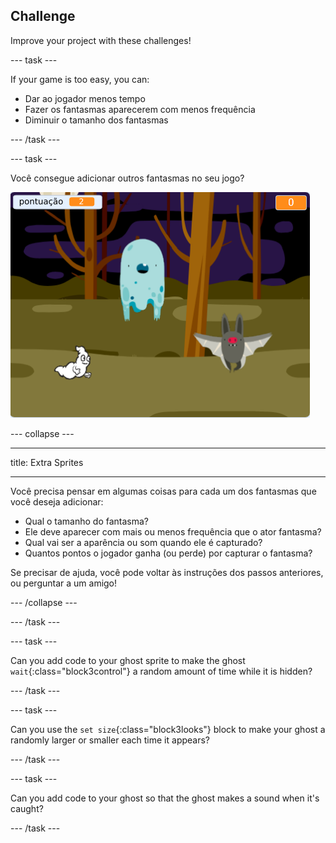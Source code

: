 ## Challenge

Improve your project with these challenges!

\--- task \---

If your game is too easy, you can:

+ Dar ao jogador menos tempo
+ Fazer os fantasmas aparecerem com menos frequência
+ Diminuir o tamanho dos fantasmas

\--- /task \---

\--- task \---

Você consegue adicionar outros fantasmas no seu jogo?

![captura de tela](images/ghost-final.png)

\--- collapse \---

* * *

title: Extra Sprites

* * *

Você precisa pensar em algumas coisas para cada um dos fantasmas que você deseja adicionar:

+ Qual o tamanho do fantasma?
+ Ele deve aparecer com mais ou menos frequência que o ator fantasma?
+ Qual vai ser a aparência ou som quando ele é capturado?
+ Quantos pontos o jogador ganha (ou perde) por capturar o fantasma?

Se precisar de ajuda, você pode voltar às instruções dos passos anteriores, ou perguntar a um amigo!

\--- /collapse \---

\--- /task \---

\--- task \---

Can you add code to your ghost sprite to make the ghost `wait`{:class="block3control"} a random amount of time while it is hidden?

\--- /task \---

\--- task \---

Can you use the `set size`{:class="block3looks"} block to make your ghost a randomly larger or smaller each time it appears?

\--- /task \---

\--- task \---

Can you add code to your ghost so that the ghost makes a sound when it's caught?

\--- /task \---